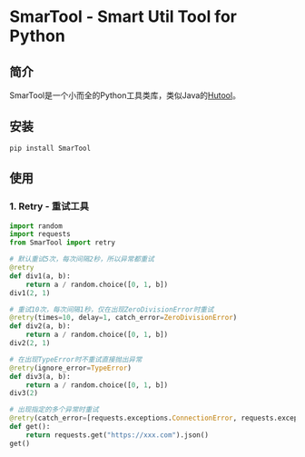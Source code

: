 # SmarTool - Smart Util Tool for Python

## 简介

SmarTool是一个小而全的Python工具类库，类似Java的[Hutool][1]。

## 安装

`pip install SmarTool`

## 使用

### 1. Retry - 重试工具

```python
import random
import requests
from SmarTool import retry

# 默认重试5次，每次间隔2秒，所以异常都重试
@retry
def div1(a, b):
    return a / random.choice([0, 1, b])
div1(2, 1)

# 重试10次，每次间隔1秒，仅在出现ZeroDivisionError时重试
@retry(times=10, delay=1, catch_error=ZeroDivisionError)
def div2(a, b):
    return a / random.choice([0, 1, b])
div2(2, 1)

# 在出现TypeError时不重试直接抛出异常
@retry(ignore_error=TypeError)
def div3(a, b):
    return a / random.choice([0, 1, b])
div3(2)

# 出现指定的多个异常时重试
@retry(catch_error=[requests.exceptions.ConnectionError, requests.exceptions.ConnectTimeout])
def get():
    return requests.get("https://xxx.com").json()
get()
```


[1]: https://github.com/dromara/hutool
